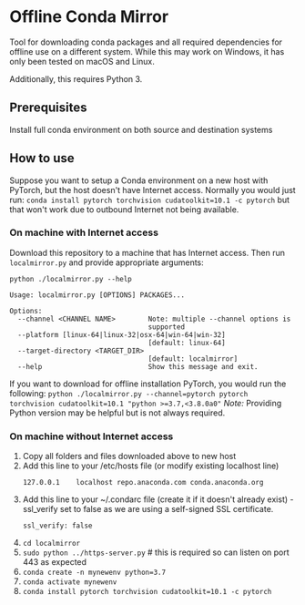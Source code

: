 # Offline Conda Mirror

Tool for downloading conda packages and all required dependencies for offline use on a different system. While this may work on Windows, it has only been tested on macOS and Linux.

Additionally, this requires Python 3.

## Prerequisites

Install full conda environment on both source and destination systems

## How to use

Suppose you want to setup a Conda environment on a new host with PyTorch, but the host doesn't have Internet access. Normally you would just run: `conda install pytorch torchvision cudatoolkit=10.1 -c pytorch` but that won't work due to outbound Internet not being available.

### On machine with Internet access

Download this repository to a machine that has Internet access. Then run `localmirror.py` and provide appropriate arguments:

```
python ./localmirror.py --help

Usage: localmirror.py [OPTIONS] PACKAGES...

Options:
  --channel <CHANNEL NAME>        Note: multiple --channel options is
                                  supported
  --platform [linux-64|linux-32|osx-64|win-64|win-32]
                                  [default: linux-64]
  --target-directory <TARGET_DIR>
                                  [default: localmirror]
  --help                          Show this message and exit.
```

If you want to download for offline installation PyTorch, you would run the following: `python ./localmirror.py --channel=pytorch pytorch torchvision cudatoolkit=10.1 "python >=3.7,<3.8.0a0"` *Note:* Providing Python version may be helpful but is not always required.

### On machine without Internet access

1. Copy all folders and files downloaded above to new host
1. Add this line to your /etc/hosts file (or modify existing localhost line)
    ```
    127.0.0.1    localhost repo.anaconda.com conda.anaconda.org
    ```
1. Add this line to your ~/.condarc file (create it if it doesn't already exist) - ssl_verify set to false as we are using a self-signed SSL certificate.
    ```
    ssl_verify: false
    ```
1. `cd localmirror`
1. `sudo python ../https-server.py` # this is required so can listen on port 443 as expected
1. `conda create -n mynewenv python=3.7`
1. `conda activate mynewenv`
1. `conda install pytorch torchvision cudatoolkit=10.1 -c pytorch`
